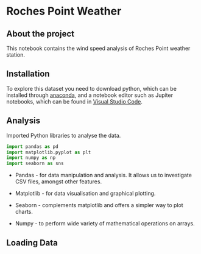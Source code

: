 # Roches Point Weather

## About the project
This notebook contains the wind speed analysis of Roches Point weather station.


## Installation

To  explore this dataset you need to download python, which can be installed through [anaconda](https://www.anaconda.com/download),
and a notebook editor such as Jupiter notebooks, which can be found in [Visual Studio Code](https://code.visualstudio.com/).

## Analysis

 Imported Python libraries to analyse the data.

```python
import pandas as pd
import matplotlib.pyplot as plt
import numpy as np
import seaborn as sns

```

- Pandas - for data manipulation and analysis. It allows us to investigate CSV files, amongst other features.

- Matplotlib - for data visualisation and graphical plotting.

- Seaborn - complements matplotlib and offers a simpler way to plot charts.

- Numpy - to perform  wide variety of mathematical operations on arrays.


## Loading Data
